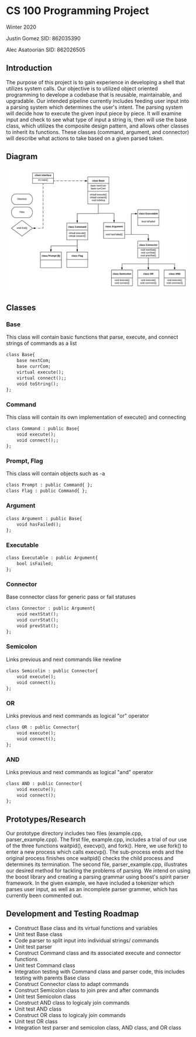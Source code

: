 # CS 100 Programming Project
Winter 2020

Justin Gomez 		SID: 862035390

Alec Asatoorian 	SID: 862026505


## Introduction
The purpose of this project is to gain experience in developing a shell that utilizes system calls. Our objective is to utilized object oriented programming to develope a codebase that is reusable, maintainable, and upgradable. Our intended pipeline currently includes feeding user input into a parsing system which determines the user's intent. The parsing system will decide how to execute the given input piece by piece. It will examine input and check to see what type of input a string is, then will use the base class, which utilizes the composite design pattern, and allows other classes to inherit its functions. These classes (command, argument, and connector) will describe what actions to take based on a given parsed token.

## Diagram
![Flowchart](images/FlowChart.jpeg)

## Classes

### Base

This class will contain basic functions that  parse, execute, and connect strings of commands as a list 


    class Base{
    	base nextCom;
    	base currCom;
    	virtual execute();
    	virtual connect();;
    	void toString();
    };


### Command

This class will contain its own implementation of execute() and connecting


    class Command : public Base{
    	void execute();
    	void connect();;
    };


### Prompt, Flag

This class will contain objects such as -a


    class Prompt : public Command{ };
    class Flag : public Command{ };


### Argument


    class Argument : public Base{
    	void hasFailed();
    };


### Executable


    class Executable : public Argument{
    	bool isFailed;
    };


### Connector

Base connector class for generic pass or fail statuses


    class Connector : public Argument{
    	void nextStat();
    	void currStat();
    	void prevStat();
    };


### Semicolon

Links previous and next commands like newline


    class Semicolin : public Connector{
    	void execute();
    	void connect();
    };


### OR

Links previous and next commands as logical "or" operator


    class OR : public Connector{
    	void execute();
    	void connect();
    };


### AND

Links previous and next commands as logical "and" operator


    class AND : public Connector{
    	void execute();
    	void connect();
    };



## Prototypes/Research

Our prototype directory includes two files (example.cpp, parser_example.cpp). The first file, example.cpp, includes a trial of our use of the three functions waitpid(), execvp(), and fork(). Here, we use fork() to enter a new process which calls execvp(). The sub-process ends and the original process finishes once waitpid() checks the child process and determines its termination. The second file, parser_example.cpp, illustrates our desired method for tackling the problems of parsing. We intend on using the boost library and creating a parsing grammar using boost's spirit parser framework. In the given example, we have included a tokenizer which parses user input, as well as an incomplete parser grammer, which has currently been commented out.  

## Development and Testing Roadmap
- Construct Base class and its virtual functions and variables
- Unit test Base class
- Code parser to split input into individual strings/ commands
- Unit test parser
- Construct Command class and its associated execute and connector functions
- Unit test Command class
- Integration testing with Command class and parser code, this includes testing with parents Base class
- Construct Connector class to adapt commands
- Construct Semicolon class to join prev and after commands
- Unit test Semicolon class
- Construct AND class to logicaly join commands
- Unit test AND class
- Construct OR class to logicaly join commands
- Unit test OR class
- Integration test parser and semicolon class, AND class, and OR class
